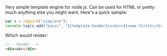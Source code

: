 Very simple template engine for node.js.  Can be used for HTML or pretty much anything else you might want.  Here's a quick sample:

```javascript
var s = require("simplate");
console.log(s.add("basic", "${template:header}\n<div>${name.first}</div>").add("header", "<!-- header -->").render("basic", {name:{first:"abc"}}));
```

Which would render:

```html
<!-- header -->
<div>abc</div>
```
